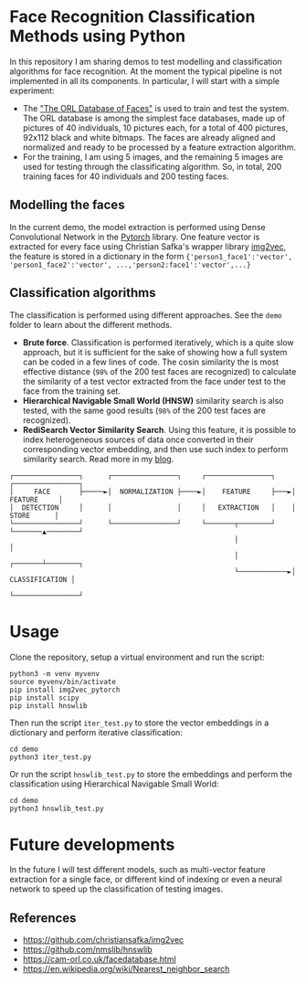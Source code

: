 # Face Recognition Classification Methods using Python

In this repository I am sharing demos to test modelling and classification algorithms for face recognition. At the moment the typical pipeline is not implemented in all its components. In particular, I will start with a simple experiment:

- The ["The ORL Database of Faces"](https://cam-orl.co.uk/facedatabase.html) is used to train and test the system. The ORL database is among the simplest face databases, made up of pictures of 40 individuals, 10 pictures each, for a total of 400 pictures, 92x112 black and white bitmaps. The faces are already aligned and normalized and ready to be processed by a feature extraction algorithm.
- For the training, I am using 5 images, and the remaining 5 images are used for testing through the classificating algorithm. So, in total, 200 training faces for 40 individuals and 200 testing faces. 

## Modelling the faces

In the current demo, the model extraction is performed using Dense Convolutional Network in the [Pytorch](https://pytorch.org/hub/pytorch_vision_densenet/) library. One feature vector is extracted for every face using Christian Safka's wrapper library [img2vec](https://github.com/christiansafka/img2vec), the feature is stored in a dictionary in the form `{'person1_face1':'vector', 'person1_face2':'vector', ...,'person2:face1':'vector',...}`

## Classification algorithms

The classification is performed using different approaches. See the `demo` folder to learn about the different methods.

- **Brute force**. Classification is performed iteratively, which is a quite slow approach, but it is sufficient for the sake of showing how a full system can be coded in a few lines of code. The cosin similarity the is most effective distance (`98%` of the 200 test faces are recognized) to calculate the similarity of a test vector extracted from the face under test to the face from the training set.
- **Hierarchical Navigable Small World (HNSW)** similarity search is also tested, with the same good results (`98%` of the 200 test faces are recognized).
- **RediSearch Vector Similarity Search**. Using this feature, it is possible to index heterogeneous sources of data once converted in their corresponding vector embedding, and then use such index to perform similarity search. Read more in my [blog](https://www.mortensi.com/2022/04/face-recognition-with-redisearch-and-vector-similarity/).

```
┌────────────────┐      ┌────────────────┐     ┌────────────────┐    ┌────────────────┐
│     FACE       ├─────►│  NORMALIZATION ├────►│    FEATURE     ├───►│    FEATURE     │
│  DETECTION     │      │                │     │   EXTRACTION   │    │     STORE      │
└────────────────┘      └────────────────┘     └───────┬────────┘    └───────▲────────┘
                                                       │                     │
                                                       │             ┌───────┴────────┐
                                                       └────────────►│ CLASSIFICATION │
                                                                     └────────────────┘
```

# Usage

Clone the repository, setup a virtual environment and run the script:

```
python3 -m venv myvenv
source myvenv/bin/activate
pip install img2vec_pytorch
pip install scipy
pip install hnswlib
```

Then run the script `iter_test.py` to store the vector embeddings in a dictionary and perform iterative classification:

```
cd demo
python3 iter_test.py
```

Or run the script `hnswlib_test.py` to store the embeddings and perform the classification using Hierarchical Navigable Small World:

```
cd demo
python3 hnswlib_test.py
```

# Future developments

In the future I will test different models, such as multi-vector feature extraction for a single face, or different kind of indexing or even a neural network to speed up the classification of testing images.

## References

- https://github.com/christiansafka/img2vec
- https://github.com/nmslib/hnswlib
- https://cam-orl.co.uk/facedatabase.html
- https://en.wikipedia.org/wiki/Nearest_neighbor_search
